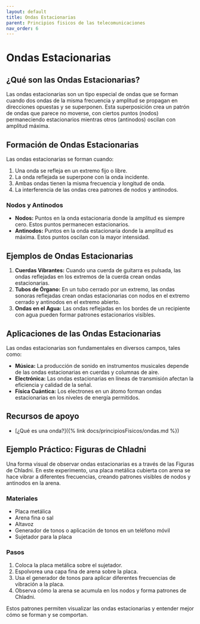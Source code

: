 ```yaml
---
layout: default
title: Ondas Estacionarias
parent: Principios fisicos de las telecomunicaciones
nav_order: 6
---
```


# Ondas Estacionarias

## ¿Qué son las Ondas Estacionarias?
Las ondas estacionarias son un tipo especial de ondas que se forman cuando dos ondas de la misma frecuencia y amplitud se propagan en direcciones opuestas y se superponen. Esta superposición crea un patrón de ondas que parece no moverse, con ciertos puntos (nodos) permaneciendo estacionarios mientras otros (antinodos) oscilan con amplitud máxima.

## Formación de Ondas Estacionarias
Las ondas estacionarias se forman cuando:
1. Una onda se refleja en un extremo fijo o libre.
2. La onda reflejada se superpone con la onda incidente.
3. Ambas ondas tienen la misma frecuencia y longitud de onda.
4. La interferencia de las ondas crea patrones de nodos y antinodos.

### Nodos y Antinodos
- **Nodos:** Puntos en la onda estacionaria donde la amplitud es siempre cero. Estos puntos permanecen estacionarios.
- **Antinodos:** Puntos en la onda estacionaria donde la amplitud es máxima. Estos puntos oscilan con la mayor intensidad.

## Ejemplos de Ondas Estacionarias
1. **Cuerdas Vibrantes:** Cuando una cuerda de guitarra es pulsada, las ondas reflejadas en los extremos de la cuerda crean ondas estacionarias.
2. **Tubos de Órgano:** En un tubo cerrado por un extremo, las ondas sonoras reflejadas crean ondas estacionarias con nodos en el extremo cerrado y antinodos en el extremo abierto.
3. **Ondas en el Agua:** Las ondas reflejadas en los bordes de un recipiente con agua pueden formar patrones estacionarios visibles.

## Aplicaciones de las Ondas Estacionarias
Las ondas estacionarias son fundamentales en diversos campos, tales como:
- **Música:** La producción de sonido en instrumentos musicales depende de las ondas estacionarias en cuerdas y columnas de aire.
- **Electrónica:** Las ondas estacionarias en líneas de transmisión afectan la eficiencia y calidad de la señal.
- **Física Cuántica:** Los electrones en un átomo forman ondas estacionarias en los niveles de energía permitidos.

## Recursos de apoyo
- [¿Qué es una onda?]({% link docs/principiosFisicos/ondas.md %})

## Ejemplo Práctico: Figuras de Chladni
Una forma visual de observar ondas estacionarias es a través de las Figuras de Chladni. En este experimento, una placa metálica cubierta con arena se hace vibrar a diferentes frecuencias, creando patrones visibles de nodos y antinodos en la arena.

### Materiales
- Placa metálica
- Arena fina o sal
- Altavoz
- Generador de tonos o aplicación de tonos en un teléfono móvil
- Sujetador para la placa

### Pasos
1. Coloca la placa metálica sobre el sujetador.
2. Espolvorea una capa fina de arena sobre la placa.
3. Usa el generador de tonos para aplicar diferentes frecuencias de vibración a la placa.
4. Observa cómo la arena se acumula en los nodos y forma patrones de Chladni.

Estos patrones permiten visualizar las ondas estacionarias y entender mejor cómo se forman y se comportan.
